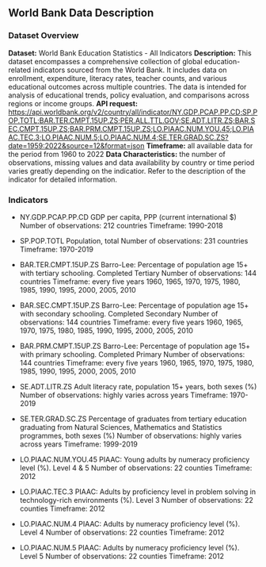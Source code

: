 ## World Bank Data Description

### Dataset Overview
**Dataset:** World Bank Education Statistics - All Indicators
**Description:** This dataset encompasses a comprehensive collection of global education-related indicators sourced from the World Bank. It includes data on enrollment, expenditure, literacy rates, teacher counts, and various educational outcomes across multiple countries. The data is intended for analysis of educational trends, policy evaluation, and comparisons across regions or income groups.
**API request:** https://api.worldbank.org/v2/country/all/indicator/NY.GDP.PCAP.PP.CD;SP.POP.TOTL;BAR.TER.CMPT.15UP.ZS;PER.ALL.TTL.GOV;SE.ADT.LITR.ZS;BAR.SEC.CMPT.15UP.ZS;BAR.PRM.CMPT.15UP.ZS;LO.PIAAC.NUM.YOU.45;LO.PIAAC.TEC.3;LO.PIAAC.NUM.5;LO.PIAAC.NUM.4;SE.TER.GRAD.SC.ZS?date=1959:2022&source=12&format=json
**Timeframe:** all available data for the period from 1960 to 2022
**Data Characteristics:** the number of observations, missing values and data availability by country or time period varies greatly depending on the indicatior. Refer to the description of the indicator for detailed information.

### Indicators

* NY.GDP.PCAP.PP.CD
GDP per capita, PPP (current international $)
Number of observations: 212 countries
Timeframe: 1990-2018

* SP.POP.TOTL
Population, total
Number of observations: 231 countries
Timeframe: 1970-2019

* BAR.TER.CMPT.15UP.ZS
Barro-Lee: Percentage of population age 15+ with tertiary schooling. Completed Tertiary
Number of observations: 144 countries
Timeframe: every five years 1960, 1965, 1970, 1975, 1980, 1985, 1990, 1995, 2000, 2005, 2010

* BAR.SEC.CMPT.15UP.ZS
Barro-Lee: Percentage of population age 15+ with secondary schooling. Completed Secondary
Number of observations: 144 countries
Timeframe: every five years 1960, 1965, 1970, 1975, 1980, 1985, 1990, 1995, 2000, 2005, 2010

* BAR.PRM.CMPT.15UP.ZS
Barro-Lee: Percentage of population age 15+ with primary schooling. Completed Primary
Number of observations: 144 countries
Timeframe: every five years 1960, 1965, 1970, 1975, 1980, 1985, 1990, 1995, 2000, 2005, 2010

* SE.ADT.LITR.ZS
Adult literacy rate, population 15+ years, both sexes (%)
Number of observations: highly varies across years
Timeframe: 1970-2019

* SE.TER.GRAD.SC.ZS
Percentage of graduates from tertiary education graduating from Natural Sciences, Mathematics and Statistics programmes, both sexes (%)
Number of observations: highly varies across years
Timeframe: 1999-2019

* LO.PIAAC.NUM.YOU.45
PIAAC: Young adults by numeracy proficiency level (%). Level 4 & 5
Number of observations: 22 counties
Timeframe: 2012

* LO.PIAAC.TEC.3
PIAAC: Adults by proficiency level in problem solving in technology-rich environments (%). Level 3
Number of observations: 22 counties
Timeframe: 2012

* LO.PIAAC.NUM.4
PIAAC: Adults by numeracy proficiency level (%). Level 4
Number of observations: 22 counties
Timeframe: 2012

* LO.PIAAC.NUM.5
PIAAC: Adults by numeracy proficiency level (%). Level 5
Number of observations: 22 counties
Timeframe: 2012

